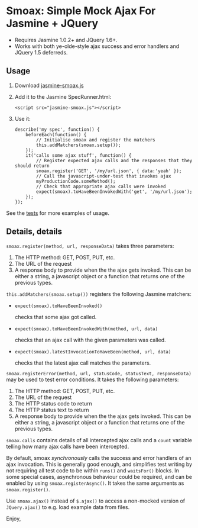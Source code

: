 # Smoax: Simple Mock Ajax For Jasmine + JQuery

*  Requires Jasmine 1.0.2+ and JQuery 1.6+.
*  Works with both ye-olde-style ajax success and error handlers and JQuery 1.5 deferreds.

## Usage

1.  Download [jasmine-smoax.js](https://raw.github.com/mtkopone/smoax/master/jasmine-smoax.js)
2.  Add it to the Jasmine SpecRunner.html:

        <script src="jasmine-smoax.js"></script>

3.  Use it:

        describe('my spec', function() {
            beforeEach(function() {
                // Initialise smoax and register the matchers
                this.addMatchers(smoax.setup());
            });
            it('calls some ajax stuff', function() {
                // Register expected ajax calls and the responses that they should return
                smoax.register('GET', '/my/url.json', { data:'yeah' });
                // Call the javascript-under-test that invokes ajax
                myProductionCode.someMethod();
                // Check that appropriate ajax calls were invoked
                expect(smoax).toHaveBeenInvokedWith('get', '/my/url.json');
            });
        });

See the [tests](https://github.com/mtkopone/smoax/blob/master/spec/smoax-spec.js) for more examples of usage.

## Details, details

`smoax.register(method, url, responseData)` takes three parameters:

1.  The HTTP method: GET, POST, PUT, etc.
2.  The URL of the request
3.  A response body to provide when the the ajax gets invoked. This can be either a string, a javascript object or a function that returns one of the previous types.

`this.addMatchers(smoax.setup())` registers the following Jasmine matchers:

*  `expect(smoax).toHaveBeenInvoked()`
    
    checks that some ajax got called.

*  `expect(smoax).toHaveBeenInvokedWith(method, url, data)`

    checks that an ajax call with the given parameters was called.

*  `expect(smoax).latestInvocationToHaveBeen(method, url, data)`

    checks that the latest ajax call matches the parameters.

`smoax.registerError(method, url, statusCode, statusText, responseData)` may be used to test error conditions. It takes the following parameters:

1.  The HTTP method: GET, POST, PUT, etc.
2.  The URL of the request
3.  The HTTP status code to return  
4.  The HTTP status text to return
5.  A response body to provide when the the ajax gets invoked. This can be either a string, a javascript object or a function that returns one of the previous types.

`smoax.calls` contains details of all intercepted ajax calls and a `count` variable telling how many ajax calls have been intercepted.

By default, smoax *synchronously* calls the success and error handlers of an ajax invocation. This is generally good enough, and simplifies test writing by not requiring all test code to be within `runs()` and `waitsFor()` blocks. In some special cases, asynchronous behaviour could be required, and can be enabled by using `smoax.registerAsync()`. It takes the same arguments as `smoax.register()`.

Use `smoax.ajax()` instead of `$.ajax()` to access a non-mocked version of `JQuery.ajax()` to e.g. load example data from files.



Enjoy,

